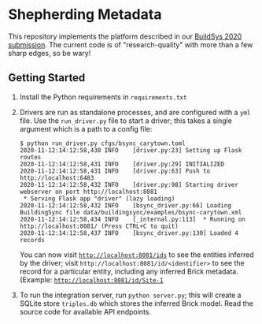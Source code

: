 # Shepherding Metadata

This repository implements the platform described in our [BuildSys 2020 submission](http://people.eecs.berkeley.edu/~gtfierro/papers/shepherding2020fierro.pdf). The current code is of "research-quality" with more than a few sharp edges, so be wary!

## Getting Started

1. Install the Python requirements in `requirements.txt`
2. Drivers are run as standalone processes, and are configured with a `yml` file. Use the `run_driver.py` file to start a driver; this takes a single argument which is a path to a config file:

    ```
    $ python run_driver.py cfgs/bsync_carytown.toml
    2020-11-12:14:12:58,430 INFO    [driver.py:23] Setting up Flask routes
    2020-11-12:14:12:58,431 INFO    [driver.py:29] INITIALIZED
    2020-11-12:14:12:58,431 INFO    [driver.py:63] Push to http://localhost:6483
    2020-11-12:14:12:58,432 INFO    [driver.py:98] Starting driver webserver on port http://localhost:8081
     * Serving Flask app "driver" (lazy loading)
    2020-11-12:14:12:58,432 INFO    [bsync_driver.py:66] Loading BuildingSync file data/buildingsync/examples/bsync-carytown.xml
    2020-11-12:14:12:58,434 INFO    [_internal.py:113]  * Running on http://localhost:8081/ (Press CTRL+C to quit)
    2020-11-12:14:12:58,437 INFO    [bsync_driver.py:130] Loaded 4 records
    ```
    
    You can now visit [`http://localhost:8081/ids`](http://localhost:8081/ids) to see the entities inferred by the driver; visit `http://localhost:8081/id/<identifier>` to see the record for a particular entity, including any inferred Brick metadata. (Example: [`http://localhost:8081/id/Site-1`](http://localhost:8081/id/Site-1)
3. To run the integration server, run `python server.py`; this will create a SQLite store `triples.db` which stores the inferred Brick model. Read the source code for available API endpoints.
